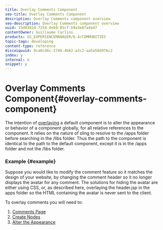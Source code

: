 ```yaml
---
title: Overlay Comments Component
seo-title: Overlay Comments Component
description: Overlay Comments component overview
seo-description: Overlay Comments component overview
uuid: 15d0302d-7254-4eb9-85cf-b9a3e8fa4e47
contentOwner: Guillaume Carlino
products: SG_EXPERIENCEMANAGER/6.4/COMMUNITIES
topic-tags: developing
content-type: reference
discoiquuid: 9ca0cd6c-2740-4b62-a2c2-aa5a58d976c2
index: y
internal: n
snippet: y
---
```


# Overlay Comments Component{#overlay-comments-component}

The intention of [overlaying](../../communities/using/client-customize.md#overlays) a default component is to alter the appearance or behavior of a component globally, for all relative references to the component. It relies on the nature of sling to resolve to the /apps folder before searching in the /libs folder. Thus the path to the component is identical to the path to the default component, except it is in the /apps folder and not the /libs folder.

### Example {#example}

Suppose you would like to modify the comment feature so it matches the design of your website, by changing the comment header so it no longer displays the avatar for any comment. The solutions for hiding the avatar are either using CSS, or, as described here, overlaying the header.jsp in the apps folder so the HTML containing the avatar is never sent to the client.

To overlay comments you will need to:

1. [Comments Page](../../communities/using/overlay-create-comments-page.md)
1. [Create Nodes](../../communities/using/overlay-create-nodes.md)
1. [Alter the Appearance](../../communities/using/overlay-alter-appearance.md)

